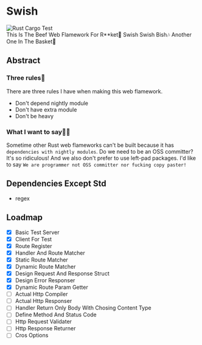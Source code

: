 # Swish
![Rust Cargo Test](https://github.com/NoCtrlZ/swish/workflows/Rust%20Cargo%20Test/badge.svg?branch=master)  
This Is The Beef Web Flamework For R**ket🥩 Swish Swish Bish🎶 Another One In The Basket🏀
## Abstract
### Three rules🔔
There are three rules I have when making this web flamework.
- Don't depend nightly module
- Don't have extra module
- Don't be heavy
### What I want to say🏴‍☠️
Sometime other Rust web flameworks can't be built because it has `dependencies with nightly modules`. Do we need to be an OSS committer? It's so ridiculous! And we also don't prefer to use left-pad packages. I'd like to say `We are programmer not OSS committer nor fucking copy paster!`
## Dependencies Except Std
- regex
## Loadmap
- [x] Basic Test Server
- [x] Client For Test
- [x] Route Register
- [x] Handler And Route Matcher
- [x] Static Route Matcher
- [x] Dynamic Route Matcher
- [x] Design Request And Response Struct
- [x] Design Error Responser
- [x] Dynamic Route Param Getter
- [ ] Actual Http Compiler
- [ ] Actual Http Responser
- [ ] Handler Return Only Body With Chosing Content Type
- [ ] Define Method And Status Code
- [ ] Http Request Validater
- [ ] Http Response Returner
- [ ] Cros Options
